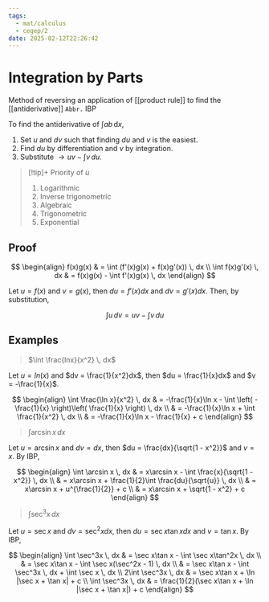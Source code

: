```yaml
---
tags:
  - mat/calculus
  - cegep/2
date: 2025-02-12T22:26:42
---
```


# Integration by Parts

Method of reversing an application of [[product rule]] to find the [[antiderivative]]
`Abbr.` IBP

To find the antiderivative of $\int ab \, \mathrm{d}x$,

1. Set $u$ and $dv$ such that finding $du$ and $v$ is the easiest.
2. Find $du$ by differentiation and $v$ by integration.
3. Substitute $\to uv - \int v \, du$.

> [!tip]+ Priority of $u$
> 1. Logarithmic
> 2. Inverse trigonometric
> 3. Algebraic
> 4. Trigonometric
> 5. Exponential

## Proof

$$
\begin{align}
f(x)g(x) & = \int (f'(x)g(x) + f(x)g'(x)) \, dx \\
\int f(x)g'(x) \, dx & = f(x)g(x) - \int f'(x)g(x) \, dx
\end{align}
$$

Let $u = f(x)$ and $v = g(x)$, then $du = f'(x)dx$ and $dv = g'(x)dx$.
Then, by substitution,

$$
\int u \, dv = uv - \int v \, du
$$

## Examples

> $\int \frac{lnx}{x^2} \, dx$

Let $u = ln(x)$ and $dv = \frac{1}{x^2}dx$,
then $du = \frac{1}{x}dx$ and $v = -\frac{1}{x}$.

$$
\begin{align}
\int \frac{\ln x}{x^2} \, dx & = -\frac{1}{x}\ln x - \int \left( -\frac{1}{x} \right)\left( \frac{1}{x} \right) \, dx \\
 & = -\frac{1}{x}\ln x + \int \frac{1}{x^2} \, dx \\
 & = -\frac{1}{x}\ln x - \frac{1}{x} + c
\end{align}
$$

>  $\int \arcsin x \, dx$

Let $u = \arcsin x$ and $dv = dx$,
then $du = \frac{dx}{\sqrt{1 - x^2}}$ and $v = x$.
By IBP,

$$
\begin{align}
\int \arcsin x \, dx & = x\arcsin x - \int \frac{x}{\sqrt{1 - x^2}} \, dx \\
 & = x\arcsin x + \frac{1}{2}\int \frac{du}{\sqrt{u}} \, dx \\
 & = x\arcsin x + u^{\frac{1}{2}} + c \\
 & = x\arcsin x + \sqrt{1 - x^2} + c
\end{align}
$$

> $\int \sec^3x \, dx$

Let $u = \sec x$ and $dv = \sec^2xdx$,
then $du = \sec x\tan xdx$ and $v = \tan x$.
By IBP,

$$
\begin{align}
\int \sec^3x \, dx & = \sec x\tan x - \int \sec x\tan^2x \, dx \\
 & = \sec x\tan x - \int \sec x(\sec^2x - 1) \, dx \\
 & = \sec x\tan x - \int \sec^3x \, dx + \int \sec x \, dx \\
2\int \sec^3x \, dx & = \sec x\tan x + \ln |\sec x + \tan x| + c \\
\int \sec^3x \, dx & = \frac{1}{2}(\sec x\tan x + \ln |\sec x + \tan x|) + c
\end{align}
$$
